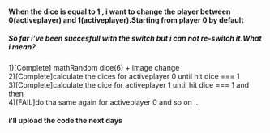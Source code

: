 
#### When the dice is equal to 1 , i want to change the player between 0(activeplayer) and 1(activeplayer).Starting from player 0 by default
##### So far i've been succesfull with the switch but i can not re-switch it.What i mean?

1)[Complete] mathRandom dice(6) + image change   
2)[Complete]calculate the dices for activeplayer 0 until hit dice === 1   
 3)[Complete]calculate the dice for activeplayer 1 until hit dice === 1 and then   
 4)[FAIL]do tha same again for activeplayer 0  and so on ...


#### i'll upload the code the next days 
